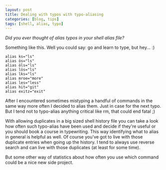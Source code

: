 ```yaml
---
layout: post
title: Dealing with typos with typo-aliasing
categories: [blog, tips]
tags: [shell, alias, typo]
---
```


*Did you ever thought of alias typos in your shell alias file?*

Something like this. Well you could say: go and learn to type, but hey... :)
```
alias ks="ls"
alias ös="ls"
alias öls="ls"
alias lös="ls"
alias lks="ls"
alias mroe="more"
alias les="less"
alias hit="git"
alias exitz="exit"
```

After I encountered sometimes mistyping a handful of commands in the same way more often I decided to alias them.
Just in case for the next typo. But I tend not to typo-alias anything critical like rm, that could end fatal ;)

With allowing duplicates in a big sized shell history file you can take a look how often such typo-alias have been
used and decide if they're useful or you should book a course in typewriting. This way identifying what to alias in
general is helpful as well. Of course you've got to live with those duplicate entries when going up the history. I
tend to always use reverse search and can live with those duplicates (at least for some time).

But some other way of statistics about how often you use which command could be a nice new side project.